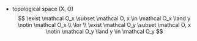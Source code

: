- topological space (X, O)
$$
 \exist \mathcal O_x \subset \mathcal O, x \in \mathcal O_x \land y \notin \mathcal O_x
\\ \lor \\
 \exist \mathcal O_y \subset \mathcal O, x \notin \mathcal O_y \land y \in \mathcal O_y
$$